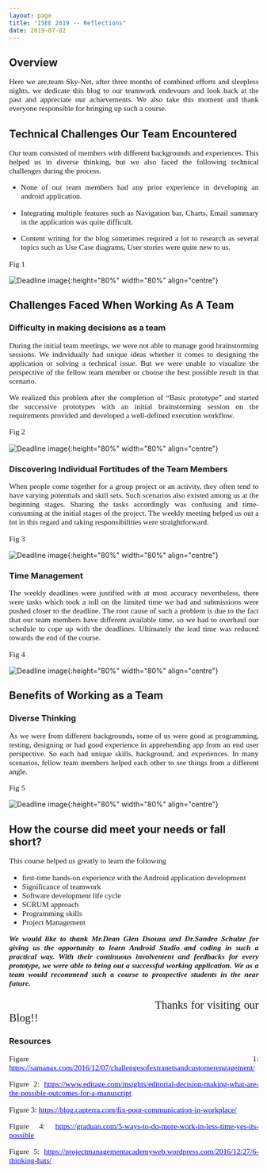 ```yaml
---
layout: page
title: "ISEE 2019 -- Reflections"
date: 2019-07-02
---
```


## Overview
<p style="font-family:Times;font-size:110%;text-align:justify">Here we are,team Sky-Net, after three months of combined efforts and sleepless nights, we dedicate this blog to our teamwork endevours and look back at the past and appreciate our achievements. We also take this moment and thank everyone responsible for bringing up such a course.</P>

## Technical Challenges Our Team Encountered

<p style="font-family:Times;font-size:110%;text-align:justify">Our team consisted of members with different backgrounds and experiences. This helped us in diverse thinking, but we also faced the following technical challenges during the process.</p>
<ul>

<li><p style="font-family:Times;font-size:110%;text-align:justify">None of our team members had any prior experience in developing an android application.</p></li>
  <li><p style="font-family:Times;font-size:110%;text-align:justify">Integrating multiple features such as Navigation bar, Charts, Email summary in the application was quite difficult.</p></li>
   <li><p style="font-family:Times;font-size:110%;text-align:justify">Content writing for the blog sometimes required a lot to research as several topics such as Use Case diagrams, User stories were quite new to us.</p></li>
</ul>

<p style="font-family:Times;font-size:110%;text-align:justify">Fig 1 </p>

![Deadline image]({{site.baseurl}}/images/customerEngagement.jpg "Img 1"){:height="80%" width="80%" align="centre"}
  
## Challenges Faced When Working As A Team
  
### Difficulty in making decisions as a team
  
  <p style="font-family:Times;font-size:110%;text-align:justify">During the initial team meetings, we were not able to manage good brainstorming sessions. We individually had unique ideas whether it comes to designing the application or solving a technical issue. But we were unable to visualize the perspective of the fellow team member or choose the best possible result in that scenario.</p>
  
  <p style="font-family:Times;font-size:110%;text-align:justify">We realized this problem after the completion of “Basic prototype” and started the successive prototypes with an initial brainstorming session on the requirements provided and developed a well-defined execution workflow.</p>

<p style="font-family:Times;font-size:110%;text-align:justify">Fig 2 </p>
  
![Deadline image]({{site.baseurl}}/images/DecisionMaking.jpg "Img 2"){:height="80%" width="80%" align="centre"}
  
### Discovering Individual Fortitudes of the Team Members
 
 <p style="font-family:Times;font-size:110%;text-align:justify">When people come together for a group project or an activity, they often tend to have varying potentials and skill sets. Such scenarios also existed among us at the beginning stages. Sharing the tasks accordingly was confusing and time-consuming at the initial stages of the project. The weekly meeting helped us out a lot in this regard and taking responsibilities were straightforward.</p>
 
<p style="font-family:Times;font-size:110%;text-align:justify">Fig 3 </p>
 
![Deadline image]({{site.baseurl}}/images/PoorCommunication.png "Img 3"){:height="80%" width="80%" align="centre"}

### Time Management 
<p style="font-family:Times;font-size:110%;text-align:justify">The weekly deadlines were justified with at most accuracy nevertheless, there were tasks which took a toll on the limited time we had and submissions were pushed closer to the deadline. The root cause of such a problem is due to the fact that our team members have different available time, so we had to overhaul our schedule to cope up with the deadlines. Ultimately the lead time was reduced towards the end of the course.</P> 

<p style="font-family:Times;font-size:110%;text-align:justify">Fig 4 </p>

![Deadline image]({{site.baseurl}}/images/MoreWorkLessTime.jpg "Img 4"){:height="80%" width="80%" align="centre"}
  
## Benefits of Working as a Team

### Diverse Thinking

<p style="font-family:Times;font-size:110%;text-align:justify">As we were from different backgrounds, some of us were good at programming, testing, designing or had good experience in apprehending app from an end user perspective. So each had unique skills, background, and experiences. In many scenarios, fellow team members helped each other to see things from a different angle. </p>

<p style="font-family:Times;font-size:110%;text-align:justify">Fig 5 </p>

![Deadline image]({{site.baseurl}}/images/DiverseThinking.jpg "Img 5"){:height="80%" width="80%" align="centre"}

## How the course did meet your needs or fall short?

<p style="font-family:Times;font-size:110%;text-align:justify">This course helped us greatly to learn the following </p>

<ul style="font-family:Times;font-size:110%;text-align:justify">
  <li>first-time hands-on experience with the Android application development</li>
  <li>Significance of teamwork</li> 
  <li>Software development life cycle</li>
  <li>SCRUM approach</li>
  <li>Programming skills</li>
  <li>Project Management</li>  
 </ul>
 
<p style="font-family:Times;font-size:110%;text-align:justify"><i><b>We would like to thank Mr.Dean Glen Dsouza and Dr.Sandro Schulze for giving us the opportunity to learn Android Studio and coding in such a practical way. With their continuous involvement and feedbacks for every prototype, we were able to bring out a successful working application. We as a team would recommend such a course to prospective students in the near future.</b></i></p>
 
 <p style="font-family:Times;font-size:160%;text-align:justify">&nbsp;&nbsp;&nbsp;&nbsp;&nbsp;&nbsp;&nbsp;&nbsp;&nbsp;&nbsp;&nbsp;&nbsp;&nbsp;&nbsp;&nbsp;&nbsp;&nbsp;&nbsp;&nbsp;&nbsp;&nbsp;&nbsp;&nbsp;&nbsp;&nbsp;&nbsp;&nbsp;&nbsp;&nbsp;&nbsp;&nbsp;&nbsp;&nbsp;&nbsp;&nbsp;&nbsp;&nbsp;&nbsp;&nbsp;&nbsp;&nbsp;&nbsp;&nbsp;Thanks for visiting our Blog!!</p>

### Resources 

<p style="font-family:Times;font-size:110%;text-align:justify"> Figure 1: <a href="https://samanax.com/2016/12/07/challengesofextranetsandcustomerengagement/" style="color: rgb(0,0,255)">https://samanax.com/2016/12/07/challengesofextranetsandcustomerengagement/</a></p>
<p style="font-family:Times;font-size:110%;text-align:justify"> Figure 2: <a href="https://www.editage.com/insights/editorial-decision-making-what-are-the-possible-outcomes-for-a-manuscript" style="color: rgb(0,0,255)">https://www.editage.com/insights/editorial-decision-making-what-are-the-possible-outcomes-for-a-manuscript</a></p>
<p style="font-family:Times;font-size:110%;text-align:justify"> Figure 3: <a href="https://blog.capterra.com/fix-poor-communication-in-workplace/" style="color: rgb(0,0,255)">https://blog.capterra.com/fix-poor-communication-in-workplace/</a></p>
<p style="font-family:Times;font-size:110%;text-align:justify"> Figure 4: <a href="https://graduan.com/5-ways-to-do-more-work-in-less-time-yes-its-possible
" style="color: rgb(0,0,255)">https://graduan.com/5-ways-to-do-more-work-in-less-time-yes-its-possible
</a></p>
<p style="font-family:Times;font-size:110%;text-align:justify"> Figure 5: <a href="https://projectmanagementacademyweb.wordpress.com/2016/12/27/6-thinking-hats/" style="color: rgb(0,0,255)">https://projectmanagementacademyweb.wordpress.com/2016/12/27/6-thinking-hats/</a></p>

 
